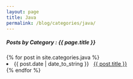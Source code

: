 ```yaml
---
layout: page
title: Java
permalink: /blog/categories/java/
---
```


<h5> Posts by Category : {{ page.title }} </h5>

<div class="card">
{% for post in site.categories.java %}
 <li class="category-posts"><span>{{ post.date | date_to_string }}</span> &nbsp; <a href="{{ post.url }}">{{ post.title }}</a></li>
{% endfor %}
</div>
